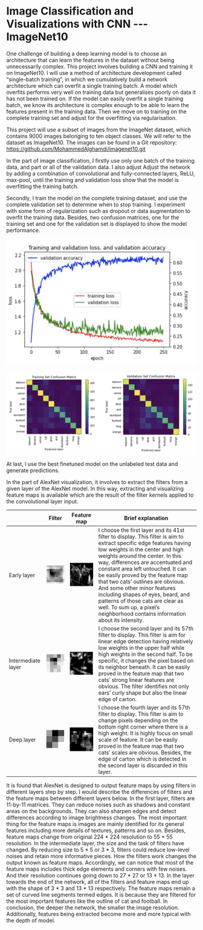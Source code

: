 # Image Classification and Visualizations with CNN --- ImageNet10

One challenge of building a deep learning model is to choose an architecture that can learn the features in the dataset without being unnecessarily complex. This project involves building a CNN and training it on ImageNet10. I will use a method of architecture development called “single-batch training”, in which we cumulatively build a network architecture which can overfit a single training batch. A model which overfits performs very well on training data but generalises poorly on data it has not been trained on. If the model can easily overfit a single training batch, we know its architecture is complex enough to be able to learn the features present in the training data. Then we move on to training on the complete training set and adjust for the overfitting via regularisation.

This project will use a subset of images from the ImageNet dataset, which contains 9000 images belonging to ten object classes. We will refer to the dataset as ImageNet10. The images can be found in a Git repository: https://github.com/MohammedAlghamdi/imagenet10.git

In the part of image classification, I firstly use only one batch of the training data, and part or all of the validation data. I also adjust Adjust the network by adding a combination of convolutional and fully-connected layers, ReLU, max-pool, until the training and validation loss show that the model is overfitting the training batch.

Secondly, I train the model on the complete training dataset, and use the complete validation set to determine when to stop training. I experiment with some form of regularization such as dropout or data augmentation to overfit the training data. Besides, two confusion matrices, one for the training set and one for the validation set is displayed to show the model performance.

![graph](https://github.com/Shiwen95/Image-Classification-and-Visualizations-with-Convolutional-Neural-Networks---ImageNet10-/blob/main/Image%20Classification/training%20and%20validation%20loss.png)

![graph](https://github.com/Shiwen95/Image-Classification-and-Visualizations-with-Convolutional-Neural-Networks---ImageNet10-/blob/main/Image%20Classification/confusion%20matrix.png)

At last, I use the best finetuned model on the unlabeled test data and generate predictions.

In the part of AlexNet visualization, it involves to extract the filters from a given layer of the AlexNet model. In this way, extracting and visualizing feature maps is available which are the result of the filter kernels applied to the convolutional layer input.

|      | Filter | Feature map | Brief explanation |
|------------|-------------|-------------|-------------|
| Early layer | <img src="https://github.com/Shiwen95/Image-Classification-and-Visualizations-with-Convolutional-Neural-Networks---ImageNet10-/blob/main/AlexNet%20Visualizations/Early%20Filter.png" width="300"> | <img src="https://github.com/Shiwen95/Image-Classification-and-Visualizations-with-Convolutional-Neural-Networks---ImageNet10-/blob/main/AlexNet%20Visualizations/Early%20Feature.png" width="250"> | I choose the first layer and its 41st filter to display. This filter is aim to extract specific edge features having low weights in the center and high weights around the center. In this way, differences are accentuated and constant area left untouched. It can be easily proved by the feature map that two cats’ outlines are obvious. And some other minor features including shapes of eyes, beard, and patterns of those cats are clear as well. To sum up, a pixel’s neighborhood contains information about its intensity.|
| Intermediate layer | <img src="https://github.com/Shiwen95/Image-Classification-and-Visualizations-with-Convolutional-Neural-Networks---ImageNet10-/blob/main/AlexNet%20Visualizations/Intermediate%20Filter.png" width="300"> | <img src="https://github.com/Shiwen95/Image-Classification-and-Visualizations-with-Convolutional-Neural-Networks---ImageNet10-/blob/main/AlexNet%20Visualizations/Intermediate%20Feature.png" width="250"> | I choose the second layer and its 57th filter to display. This filter is aim for linear edge detection having relatively low weights in the upper half while high weights in the second half. To be specific, it changes the pixel based on its neighbor beneath. It can be easily proved in the feature map that two cats’ strong linear features are obvious. The filter identifies not only ears’ curly shape but also the linear edge of carton. |
| Deep layer | <img src="https://github.com/Shiwen95/Image-Classification-and-Visualizations-with-Convolutional-Neural-Networks---ImageNet10-/blob/main/AlexNet%20Visualizations/Deep%20Filter.png" width="300"> | <img src="https://github.com/Shiwen95/Image-Classification-and-Visualizations-with-Convolutional-Neural-Networks---ImageNet10-/blob/main/AlexNet%20Visualizations/Deep%20Feature.png" width="250"> | I choose the fourth layer and its 57th filter to display. This filter is aim to change pixels depending on the bottom right corner where there is a high weight. It is highly focus on small scale of feature. It can be easily proved in the feature map that two cats’ scales are obvious. Besides, the edge of carton which is detected in the second layer is discarded in this layer. |

It is found that AlexNet is designed to output feature maps by using filters in different layers step by step. I would describe the differences of filters and the feature maps between different layers below. In the first layer, filters are 11-by-11 matrices. They can reduce noises such as shadows and constant areas on the backgrounds. They can also sharpen edges and detect differences according to image brightness changes. The most important thing for the feature maps is images are mainly identified for its general features including more details of textures, patterns and so on. Besides, feature maps change from original 224 * 224 resolution to 55 * 55 resolution. In the intermediate layer, the size and the task of filters have changed. By reducing size to 5 * 5 or 3 * 3, filters could reduce low-level noises and retain more informative pieces. How the filters work changes the output known as feature maps. Accordingly, we can notice that most of the feature maps includes thick edge elements and corners with few noises. And their resolution continues going down to 27 * 27 or 13 * 13. In the layer towards the end of the network, all of the filters and feature maps end up with the shape of 3 * 3 and 13 * 13 respectively. The feature maps remain a set of curved line segments termed edges. It is because they are filtered for the most important features like the outline of cat and football. In conclusion, the deeper the network, the smaller the image resolution. Additionally, features being extracted become more and more typical with the depth of model.

